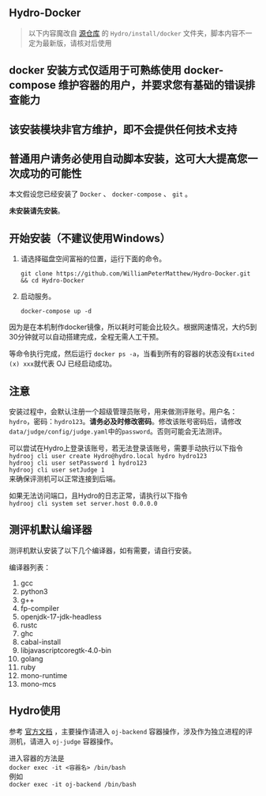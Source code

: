## Hydro-Docker

> 以下内容魔改自 [源仓库](https://github.com/hydro-dev/Hydro) 的 `Hydro/install/docker` 文件夹，脚本内容不一定为最新版，请核对后使用

## docker 安装方式仅适用于可熟练使用 docker-compose 维护容器的用户，并要求您有基础的错误排查能力

## 该安装模块非官方维护，即不会提供任何技术支持

## 普通用户请务必使用自动脚本安装，这可大大提高您一次成功的可能性

本文假设您已经安装了 `Docker` 、 `docker-compose` 、 `git` 。

**未安装请先安装**。

## 开始安装（不建议使用Windows）

1. 请选择磁盘空间富裕的位置，运行下面的命令。

   `git clone https://github.com/WilliamPeterMatthew/Hydro-Docker.git && cd Hydro-Docker`

2. 启动服务。

   `docker-compose up -d`

因为是在本机制作docker镜像，所以耗时可能会比较久。根据网速情况，大约5到30分钟就可以自动搭建完成，全程无需人工干预。

等命令执行完成，然后运行 `docker ps -a`，当看到所有的容器的状态没有`Exited (x) xxx`就代表 OJ 已经启动成功。

## 注意

安装过程中，会默认注册一个超级管理员账号，用来做测评账号。用户名：`hydro`，密码：`hydro123`。**请务必及时修改密码**。修改该账号密码后，请修改`data/judge/config/judge.yaml`中的`password`。否则可能会无法测评。

可以尝试在Hydro上登录该账号，若无法登录该账号，需要手动执行以下指令  
   `hydrooj cli user create Hydro@hydro.local hydro hydro123`  
   `hydrooj cli user setPassword 1 hydro123`  
   `hydrooj cli user setJudge 1`  
来确保评测机可以正常连接到后端。

如果无法访问端口，且Hydro的日志正常，请执行以下指令  
   `hydrooj cli system set server.host 0.0.0.0`  

## 测评机默认编译器

测评机默认安装了以下几个编译器，如有需要，请自行安装。

编译器列表：

1. gcc
2. python3
3. g++
4. fp-compiler
5. openjdk-17-jdk-headless
6. rustc
7. ghc
8. cabal-install
9. libjavascriptcoregtk-4.0-bin
10. golang
11. ruby
12. mono-runtime
13. mono-mcs

## Hydro使用

参考 [官方文档](https://hydro.js.org/) ，主要操作请进入 `oj-backend` 容器操作，涉及作为独立进程的评测机，请进入 `oj-judge` 容器操作。

进入容器的方法是  
   `docker exec -it <容器名> /bin/bash`  
例如  
   `docker exec -it oj-backend /bin/bash`  
